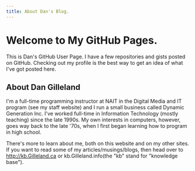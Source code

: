 ```yaml
---
title: About Dan's Blog.
---
```

# Welcome to My GitHub Pages.

This is Dan's GitHub User Page. I have a few repositories and gists posted on GitHub. Checking out my profile is the best way to get an idea of what I've got posted here.

## About Dan Gilleland

I'm a full-time programming instructor at NAIT in the Digital Media and IT program (see my staff website) and I run a small business called Dynamic Generation Inc. I've worked full-time in Information Technology (mostly teaching) since the late 1990s. My own interests in computers, however, goes way back to the late '70s, when I first began learning how to program in high school.

There's more to learn about me, both on this website and on my other sites. If you want to read some of my articles/musings/blogs, then head over to http://kb.Gilleland.ca or kb.Gilleland.info(the "kb" stand for "knowledge base").
